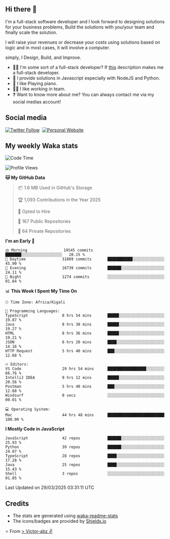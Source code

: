 ## Hi there 👋
I'm a full-stack software developer and I look forward to designing solutions for your business problems, Build the solutions with you/your team and finally scale the solution.

I will raise your revenues or decrease your costs using solutions based on logic and in most cases, it will involve a computer.

simply, I Design, Build, and Improve.

- 👨‍💻 I'm some sort of a full-stack developer? If [this](https://www.w3schools.com/whatis/whatis_fullstack.asp) description makes me a full-stack developer.
- 🌱 I provide solutions in Javascript especially with NodeJS and Python. 
- 🎹 I like Playing piano.
- 👯‍♀️ I like working in team.
- ❓ Want to know more about me? You can always contact me via my social medias account!

## Social media
[![Twitter Follow](https://img.shields.io/twitter/follow/vicky_abz?color=%231DA1F2&label=Twitter&style=for-the-badge&logo=twitter&logoColor=ffffff)](https://twitter.com/vicky_abz)
‎‎ [![Personal Website](https://img.shields.io/static/v1?label=visit&message=victor-abz.com&color=%235F021F&style=for-the-badge)](https://victor-abz.com/)

## My weekly Waka stats
<!--START_SECTION:waka-->
![Code Time](http://img.shields.io/badge/Code%20Time-1%2C360%20hrs%2015%20mins-blue)

![Profile Views](http://img.shields.io/badge/Profile%20Views-1-blue)

**🐱 My GitHub Data** 

> 📦 1.6 MB Used in GitHub's Storage 
 > 
> 🏆 1,093 Contributions in the Year 2025
 > 
> 💼 Opted to Hire
 > 
> 📜 167 Public Repositories 
 > 
> 🔑 64 Private Repositories 
 > 
**I'm an Early 🐤** 

```text
🌞 Morning                19545 commits       ███████░░░░░░░░░░░░░░░░░░   28.15 % 
🌆 Daytime                31869 commits       ███████████░░░░░░░░░░░░░░   45.90 % 
🌃 Evening                16739 commits       ██████░░░░░░░░░░░░░░░░░░░   24.11 % 
🌙 Night                  1274 commits        ░░░░░░░░░░░░░░░░░░░░░░░░░   01.84 % 
```


📊 **This Week I Spent My Time On** 

```text
🕑︎ Time Zone: Africa/Kigali

💬 Programming Languages: 
TypeScript               8 hrs 54 mins       █████░░░░░░░░░░░░░░░░░░░░   19.87 % 
Java                     8 hrs 38 mins       █████░░░░░░░░░░░░░░░░░░░░   19.27 % 
HTML                     8 hrs 36 mins       █████░░░░░░░░░░░░░░░░░░░░   19.21 % 
JSON                     6 hrs 20 mins       ████░░░░░░░░░░░░░░░░░░░░░   14.16 % 
HTTP Request             5 hrs 40 mins       ███░░░░░░░░░░░░░░░░░░░░░░   12.68 % 

🔥 Editors: 
VS Code                  29 hrs 54 mins      █████████████████░░░░░░░░   66.76 % 
IntelliJ IDEA            9 hrs 12 mins       █████░░░░░░░░░░░░░░░░░░░░   20.56 % 
Postman                  5 hrs 40 mins       ███░░░░░░░░░░░░░░░░░░░░░░   12.68 % 
Windsurf                 0 secs              ░░░░░░░░░░░░░░░░░░░░░░░░░   00.01 % 

💻 Operating System: 
Mac                      44 hrs 48 mins      █████████████████████████   100.00 % 
```

**I Mostly Code in JavaScript** 

```text
JavaScript               42 repos            ██████░░░░░░░░░░░░░░░░░░░   25.93 % 
Python                   39 repos            ██████░░░░░░░░░░░░░░░░░░░   24.07 % 
TypeScript               28 repos            ████░░░░░░░░░░░░░░░░░░░░░   17.28 % 
Java                     25 repos            ████░░░░░░░░░░░░░░░░░░░░░   15.43 % 
Shell                    3 repos             ░░░░░░░░░░░░░░░░░░░░░░░░░   01.85 % 
```




 Last Updated on 29/03/2025 03:31:11 UTC
<!--END_SECTION:waka-->

## Credits
- The stats are generated using [waka-readme-stats](https://github.com/anmol098/waka-readme-stats)
- The icons/badges are provided by [Shields.io](https://shields.io/)

⭐️ From [> Victor-abz ✌](https://victor-abz.com/)
